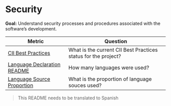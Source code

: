 # Security

**Goal:** Understand security processes and procedures associated with the software’s development.

Metric | Question
--- | ---
[CII Best Practices](cii-best-practices.md) | What is the current CII Best Practices status for the project?
[Language Declaration README](language-declaration-readme.md)| How many languages were used?
[Language Source Proportion](language-source-proportion.md) | What is the proportion of language souces used?

> This README needs to be translated to Spanish